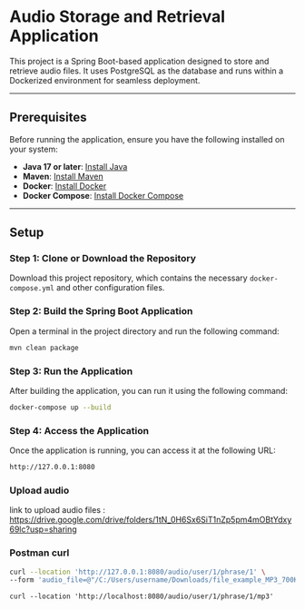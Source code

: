 
# Audio Storage and Retrieval Application

This project is a Spring Boot-based application designed to store and retrieve audio files. It uses PostgreSQL as the database and runs within a Dockerized environment for seamless deployment.

---

## Prerequisites

Before running the application, ensure you have the following installed on your system:

- **Java 17 or later**: [Install Java](https://adoptopenjdk.net/)
- **Maven**: [Install Maven](https://maven.apache.org/install.html)
- **Docker**: [Install Docker](https://docs.docker.com/get-docker/)
- **Docker Compose**: [Install Docker Compose](https://docs.docker.com/compose/install/)

---

## Setup

### Step 1: Clone or Download the Repository

Download this project repository, which contains the necessary `docker-compose.yml` and other configuration files.

### Step 2: Build the Spring Boot Application

Open a terminal in the project directory and run the following command:

```bash
mvn clean package

```


### Step 3: Run the Application

After building the application, you can run it using the following command:

```bash
docker-compose up --build
```


### Step 4: Access the Application

Once the application is running, you can access it at the following URL:

```bash 
http://127.0.0.1:8080
```

### Upload audio
link to upload audio files : https://drive.google.com/drive/folders/1tN_0H6Sx6SiT1nZp5pm4mOBtYdxy69lc?usp=sharing

### Postman curl

```bash
curl --location 'http://127.0.0.1:8080/audio/user/1/phrase/1' \
--form 'audio_file=@"/C:/Users/username/Downloads/file_example_MP3_700KB.mp3"'
```

```
curl --location 'http://localhost:8080/audio/user/1/phrase/1/mp3'
```